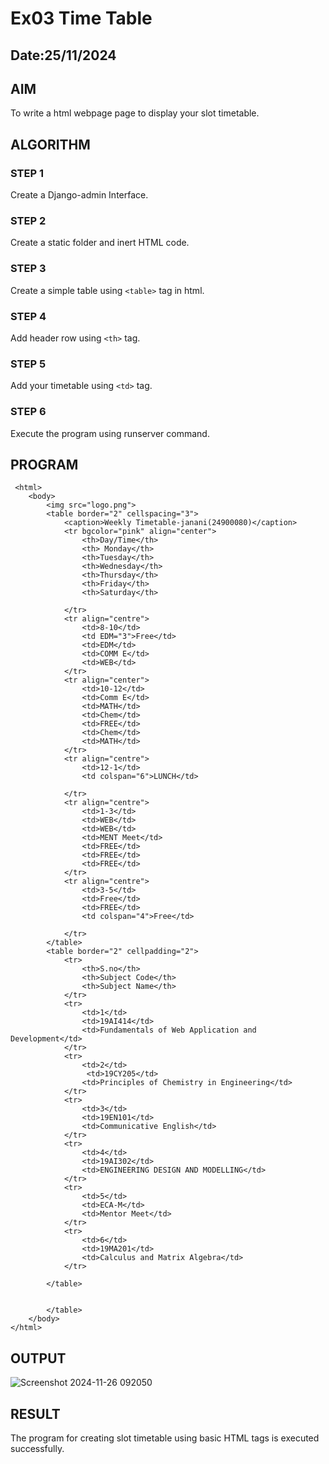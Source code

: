 # Ex03 Time Table
## Date:25/11/2024

## AIM
To write a html webpage page to display your slot timetable.

## ALGORITHM
### STEP 1
Create a Django-admin Interface.

### STEP 2
Create a static folder and inert HTML code.

### STEP 3
Create a simple table using ```<table>``` tag in html.

### STEP 4
Add header row using ```<th>``` tag.

### STEP 5
Add your timetable using ```<td>``` tag.

### STEP 6
Execute the program using runserver command.

## PROGRAM
```
 <html>
    <body>
        <img src="logo.png">
        <table border="2" cellspacing="3">
            <caption>Weekly Timetable-janani(24900080)</caption>
            <tr bgcolor="pink" align="center">
                <th>Day/Time</th>
                <th> Monday</th>
                <th>Tuesday</th>
                <th>Wednesday</th>
                <th>Thursday</th>
                <th>Friday</th>
                <th>Saturday</th>

            </tr>
            <tr align="centre"> 
                <td>8-10</td>
                <td EDM="3">Free</td>
                <td>EDM</td>
                <td>COMM E</td>
                <td>WEB</td>
            </tr>
            <tr align="center"> 
                <td>10-12</td>
                <td>Comm E</td>
                <td>MATH</td>
                <td>Chem</td>
                <td>FREE</td>
                <td>Chem</td>
                <td>MATH</td>
            </tr>
            <tr align="centre">
                <td>12-1</td>
                <td colspan="6">LUNCH</td>

            </tr>
            <tr align="centre"> 
                <td>1-3</td>
                <td>WEB</td>
                <td>WEB</td>
                <td>MENT Meet</td>
                <td>FREE</td>
                <td>FREE</td>
                <td>FREE</td>
            </tr>
            <tr align="centre"> 
                <td>3-5</td>
                <td>Free</td>
                <td>FREE</td>
                <td colspan="4">Free</td>

            </tr>
        </table>
        <table border="2" cellpadding="2">
            <tr> 
                <th>S.no</th>
                <th>Subject Code</th>
                <th>Subject Name</th>
            </tr>
            <tr> 
                <td>1</td>
                <td>19AI414</td>
                <td>Fundamentals of Web Application and Development</td>
            </tr>
            <tr>
                <td>2</td>
                 <td>19CY205</td>
                <td>Principles of Chemistry in Engineering</td>
            </tr>
            <tr> 
                <td>3</td>
                <td>19EN101</td>
                <td>Communicative English</td>
            </tr>
            <tr>
                <td>4</td>
                <td>19AI302</td>
                <td>ENGINEERING DESIGN AND MODELLING</td>
            </tr>
            <tr>
                <td>5</td>
                <td>ECA-M</td>
                <td>Mentor Meet</td>
            </tr>
            <tr> 
                <td>6</td>
                <td>19MA201</td>
                <td>Calculus and Matrix Algebra</td>
            </tr>
            
        </table>


        </table>
    </body>
</html>

```

## OUTPUT
![Screenshot 2024-11-26 092050](https://github.com/user-attachments/assets/7673d9cb-c035-4111-ad48-d7c627fcfaf5)


## RESULT
The program for creating slot timetable using basic HTML tags is executed successfully.
